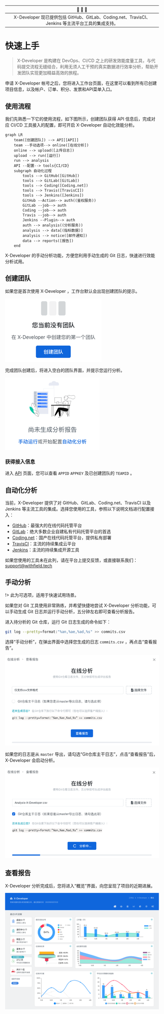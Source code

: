 | :mega: :mega: :mega: |
| :----: |
| X-Developer 现已提供包括 GitHub、GitLab、Coding.net、TravisCI、Jenkins 等主流平台工具的集成支持。|

# 快速上手

> X-Developer 是构建在 DevOps、CI/CD 之上的研发效能度量工具，与代码提交流程无缝结合，利用无须人工干预的真实数据进行效率分析，帮助开发团队实现更加精益高效的旅程。

申请 X-Developer 帐号之后，您将进入工作台页面，在这里可以看到所有已创建项目信息，以及帐户、订单、积分、发票和API菜单入口。

## 使用流程

我们先熟悉一下它的使用流程，如下图所示，创建团队获得 API 信息后，完成对应 CI/CD 工具接入的配置，即可开启 X-Developer 自动化效能分析。

```mermaid
graph LR
    team([创建团队]) --> API[[API]]
    team --手动选项--> online([在线分析])
    online --> upload([上传日志])
    upload --> run([运行])
    run --> analysis
    API --配置--> tools{CI/CD}
    subgraph 自动化过程
        tools --> GitHub([GitHub])
        tools --> GitLab([GitLab])
        tools --> Coding([Coding.net])
        tools --> Travis([TravisCI])
        tools --> Jenkins([Jenkins])
        GitHub --Action--> auth((鉴权服务))
        GitLab --job--> auth
        Coding --job--> auth
        Travis --job--> auth
        Jenkins --Plugin--> auth
        auth --> analysis((分析服务))
        analysis --> data[(指标数据)]
        analysis --> notice([邮件通知])
        data --> reports([报告])
    end
```

X-Developer 的手动分析功能，方便您利用手动生成的 Git 日志，快速进行效能分析试用。

## 创建团队

如果您是首次使用 X-Developer ，工作台默认会出现创建团队的提示。

![](_media/create-team.png)

完成团队创建后，将进入空白的团队界面，并提示您运行分析。

![](_media/wait-analysis.png)

### 获得接入信息

进入 [API](https://x-developer.cn/accounts/api) 页面，您可以查看 `APPID` `APPKEY` 及已创建团队的 `TEAMID` 。

## 自动化分析

当前，X-Developer 提供了对 GitHub、GitLab、Coding.net、TravisCI 以及 Jenkins 等主流工具的集成。选择您使用的工具，参照以下说明文档进行配置接入：

- [GitHub](intergration/github.md)：最强大的在线代码托管平台
- [GitLab](intergration/gitlab.md)：绝大多数企业自建私有代码托管平台的首选
- [Coding.net](intergration/coding.md)：国产在线代码托管平台，提供私有部署
- [TravisCI](intergration/travis.md)：主流的持续集成云平台
- [Jenkins](intergration/jenkins.md)：主流的持续集成开源工具

如果您使用的工具未在此列，请在平台上提交反馈，或直接联系我们：[support@withfield.tech](mailto:support@withfield.tech)

## 手动分析

!> 此为可选项，适用于快速试用场景。

如果您对 Git 工具使用非常熟练，并希望快捷地尝试 X-Developer 分析功能，可以手动生成 Git 日志并运行手动分析，五分钟左右即可查看分析报告。

进入待分析的 Git 仓库，运行 Git 日志生成的命令如下：

```bash
git log --pretty=format:"%an,%ae,%ad,%s" >> commits.csv
```

选择“手动分析”，在弹出界面中选择您生成的日志 `commits.csv` ，再点击“查看报告”。

![](_media/online-analysis.png)

如果您的日志是从 `master` 导出，请勾选“Git仓库主干日志”，点击“查看报告”后，X-Developer 会启动分析。

![](_media/online-analysising.png)

## 查看报告

X-Developer 分析完成后，您将进入“概览”界面，向您呈现了项目的近期进展。

![](_media/reports-progress.png)